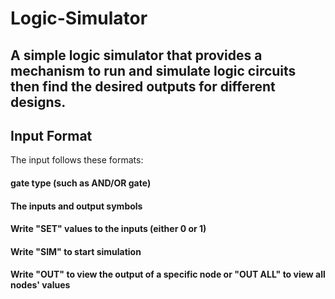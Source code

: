 # Logic-Simulator
## A simple logic simulator that provides a mechanism to run and simulate logic circuits then find the desired outputs for different designs.

## Input Format

The input follows these formats:

#### gate type (such as AND/OR gate)
#### The inputs and output symbols
#### Write "SET" values to the inputs (either 0 or 1)
#### Write "SIM" to start simulation
#### Write "OUT" to view the output of a specific node or "OUT ALL" to view all nodes' values

